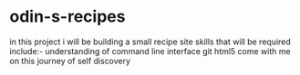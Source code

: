 # odin-s-recipes
in this project i will be building a small recipe site
skills that will be required include:-
understanding of command line interface
git 
html5
come with me on this journey of self discovery